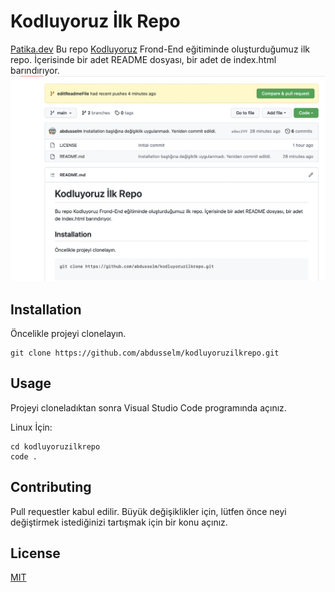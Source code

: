 # Kodluyoruz İlk Repo
[Patika.dev](https://www.patika.dev/tr)
Bu repo [Kodluyoruz](https://kodluyoruz.org) Frond-End eğitiminde oluşturduğumuz ilk repo. İçerisinde bir adet README dosyası, bir adet de index.html barındırıyor.
![github](project-image.png)

## Installation
Öncelikle projeyi clonelayın.

```
git clone https://github.com/abdusselm/kodluyoruzilkrepo.git

```

## Usage
Projeyi cloneladıktan sonra Visual Studio Code programında açınız.

Linux İçin:
```
cd kodluyoruzilkrepo
code .
```

## Contributing
Pull requestler kabul edilir. Büyük değişiklikler için, lütfen önce neyi değiştirmek istediğinizi tartışmak için bir konu açınız.

## License

[MIT](https://opensource.org/licenses/MIT)